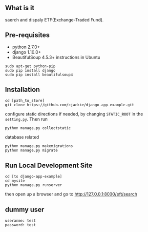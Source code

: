 ## What is it
saerch and dispaly ETF(Exchange-Traded Fund).

## Pre-requisites
- python 2.7.0+
- django 1.10.0+
- BeautifulSoup 4.5.3+
instructions in Ubuntu
```shell
sudo apt-get python-pip
sudo pip install django
sudo pip install beautifulsoup4
```

## Installation
```shell
cd [path_to_store]
git clone https://github.com/cjackie/django-app-example.git
```
configure static directions if needed, by changing ```STATIC_ROOT``` in the ```setting.py```. Then run
```shell
python manage.py collectstatic  
```
database related
```shell
python manage.py makemigrations
python manage.py migrate
```

## Run Local Development Site
```shell
cd [to django-app-example]
cd mysite
python manage.py runserver
```
then open up a browser and go to http://127.0.0.1:8000/eft/search


## dummy user
```
useranme: test
password: test
```
